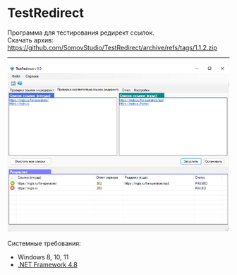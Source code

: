 # TestRedirect
Программа для тестирования редирект ссылок.
<br>
Скачать архив: https://github.com/SomovStudio/TestRedirect/archive/refs/tags/1.1.2.zip

<hr>

<p align="center">
  <img src="https://github.com/SomovStudio/somovstudio.github.io/blob/master/img/projects/test_redirect/test_redirect.png">
</p>

Системные требования: 
<br>
<ul>
	<li>Windows 8, 10, 11</li>
	<li><a href="https://dotnet.microsoft.com/download/dotnet-framework" target="_blank">.NET Framework 4.8</a></li>
	
</ul>